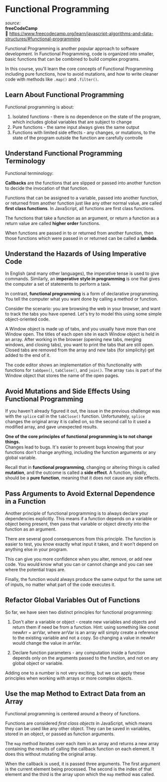 # Functional Programming

_source:_  
**freeCodeCamp**  
:link: https://www.freecodecamp.org/learn/javascript-algorithms-and-data-structures/#functional-programming  

Functional Programming is another popular approach to software development. In Functional Programming, code is organized into smaller, basic functions that can be combined to build complex programs.  

In this course, you'll learn the core concepts of Functional Programming including pure functions, how to avoid mutations, and how to write cleaner code with methods like ``.map()`` and ``.filter()``.  

## Learn About Functional Programming

Functional programming is about:  

1. Isolated functions - there is no dependence on the state of the program, which includes global variables that are subject to change
2. Pure functions - the same input always gives the same output
3. Functions with limited side effects - any changes, or mutations, to the state of the program outside the function are carefully controlle

## Understand Functional Programming Terminology

Functional terminology:  

**Callbacks** are the functions that are slipped or passed into another function to decide the invocation of that function.  

Functions that can be assigned to a variable, passed into another function, or returned from another function just like any other normal value, are called **first class functions**. In JavaScript, all functions are first class functions.  

The functions that take a function as an argument, or return a function as a return value are called **higher order** functions.  

When functions are passed in to or returned from another function, then those functions which were passed in or returned can be called a **lambda**.  

## Understand the Hazards of Using Imperative Code

In English (and many other languages), the imperative tense is used to give commands. Similarly, an **imperative style in programming** is one that gives the computer a set of statements to perform a task.  

In contrast, **functional programming** is a form of declarative programming. You tell the computer what you want done by calling a method or function.  

Consider the scenario: you are browsing the web in your browser, and want to track the tabs you have opened. Let's try to model this using some simple object-oriented code.  

A Window object is made up of tabs, and you usually have more than one Window open. The titles of each open site in each Window object is held in an array. After working in the browser (opening new tabs, merging windows, and closing tabs), you want to print the tabs that are still open. Closed tabs are removed from the array and new tabs (for simplicity) get added to the end of it.  

The code editor shows an implementation of this functionality with functions for ``tabOpen()``, ``tabClose()``, and ``join()``. The array ``tabs`` is part of the Window object that stores the name of the open pages.  

## Avoid Mutations and Side Effects Using Functional Programming

If you haven't already figured it out, the issue in the previous challenge was with the ``splice`` call in the ``tabClose()`` function. Unfortunately, ``splice`` changes the original array it is called on, so the second call to it used a modified array, and gave unexpected results.  

**One of the core principles of functional programming is to not change things.**  
Changes lead to bugs. It's easier to prevent bugs knowing that your functions don't change anything, including the function arguments or any global variable.  

Recall that in **functional programming**, changing or altering things is called **mutation**, and the outcome is called a **side effect**. A function, ideally, should be a **pure function**, meaning that it does not cause any side effects.  

## Pass Arguments to Avoid External Dependence in a Function

Another principle of functional programming is to always declare your dependencies explicitly. This means if a function depends on a variable or object being present, then pass that variable or object directly into the function as an argument.  

There are several good consequences from this principle. The function is easier to test, you know exactly what input it takes, and it won't depend on anything else in your program.  

This can give you more confidence when you alter, remove, or add new code. You would know what you can or cannot change and you can see where the potential traps are.  

Finally, the function would always produce the same output for the same set of inputs, no matter what part of the code executes it.  

## Refactor Global Variables Out of Functions

So far, we have seen two distinct principles for functional programming:  

1. Don't alter a variable or object - create new variables and objects and return them if need be from a function. Hint: using something like const newArr = arrVar, where arrVar is an array will simply create a reference to the existing variable and not a copy. So changing a value in newArr would change the value in arrVar.

2. Declare function parameters - any computation inside a function depends only on the arguments passed to the function, and not on any global object or variable.

Adding one to a number is not very exciting, but we can apply these principles when working with arrays or more complex objects.  

## Use the map Method to Extract Data from an Array

 Functional programming is centered around a theory of functions.  

 Functions are considered _first class objects_ in JavaScript, which means they can be used like any other object. They can be saved in variables, stored in an object, or passed as function arguments.  

 The ``map`` method iterates over each item in an array and returns a new array containing the results of calling the callback function on each element. It does this without mutating the original array.  

 When the callback is used, it is passed three arguments. The first argument is the current element being processed. The second is the index of that element and the third is the array upon which the ``map`` method was called.  
